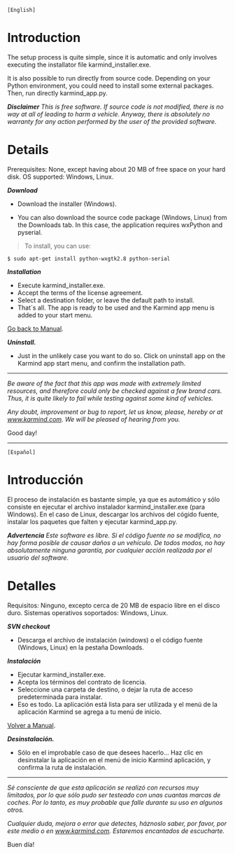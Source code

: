`[English]`

# Introduction #

The setup process is quite simple, since it is automatic and only involves executing the installator file karmind\_installer.exe.

It is also possible to run directly from source code. Depending on your Python environment, you could need to install some external packages. Then, run directly karmind\_app.py.

_**Disclaimer** This is free software. If source code is not modified, there is no way at all of leading to harm a vehicle. Anyway, there is absolutely no warranty for any action performed by the user of the provided software._

# Details #

Prerequisites: None, except having about 20 MB of free space on your hard disk. OS supported: Windows, Linux.

**_Download_**
  * Download the installer (Windows).

  * You can also download the source code package (Windows, Linux) from the Downloads tab. In this case, the application requires wxPython and pyserial.

> To install, you can use:

```
$ sudo apt-get install python-wxgtk2.8 python-serial
```

**_Installation_**
  * Execute karmind\_installer.exe.
  * Accept the terms of the license agreement.
  * Select a destination folder, or leave the default path to install.
  * That´s all. The app is ready to be used and the Karmind app menu is added to your start menu.


[Go back to Manual](http://code.google.com/p/karmind-obd-application/wiki/Manual).

**_Uninstall._**
  * Just in the unlikely case you want to do so. Click on uninstall app on the Karmind app start menu, and confirm the installation path.


---

_Be aware of the fact that this app was made with extremely limited resources, and therefore could only be checked against a few brand cars. Thus, it is quite likely to fail while testing against some kind of vehicles._

_Any doubt, improvement or bug to report, let us know, please, hereby or at www.karmind.com. We will be pleased of hearing from you._

Good day!


---


`[Español]`

# Introducción #

El proceso de instalación es bastante simple, ya que es automático y sólo consiste en ejecutar el archivo instalador karmind\_installer.exe (para Windows). En el caso de Linux, descargar los archivos del cógido fuente, instalar los paquetes que falten y ejecutar karmind\_app.py.

_**Advertencia** Este software es libre. Si el código fuente no se modifica, no hay forma posible de causar daños a un vehículo. De todos modos, no hay absolutamente ninguna garantía, por cualquier acción realizada por el usuario del software._

# Detalles #

Requisitos: Ninguno, excepto cerca de 20 MB de espacio libre en el disco duro. Sistemas operativos soportados: Windows, Linux.

**_SVN checkout_**
  * Descarga el archivo de instalación (windows) o el código fuente (Windows, Linux) en la pestaña Downloads.

**_Instalación_**
  * Ejecutar karmind\_installer.exe.
  * Acepta los términos del contrato de licencia.
  * Seleccione una carpeta de destino, o dejar la ruta de acceso predeterminada para instalar.
  * Eso es todo. La aplicación está lista para ser utilizada y el menú de la aplicación Karmind se agrega a tu menú de inicio.


[Volver a Manual](http://code.google.com/p/karmind-obd-application/wiki/Manual).

**_Desinstalación._**
  * Sólo en el improbable caso de que desees hacerlo... Haz clic en desinstalar la aplicación en el menú de inicio Karmind aplicación, y confirma la ruta de instalación.


---

_Sé consciente de que esta aplicación se realizó con recursos muy limitados, por lo que sólo pudo ser testeado con unas cuantas marcas de coches. Por lo tanto, es muy probable que falle durante su uso en algunos otros._

_Cualquier duda, mejora o error que detectes, háznoslo saber, por favor, por este medio o en www.karmind.com. Estaremos encantados de escucharte._

Buen día!